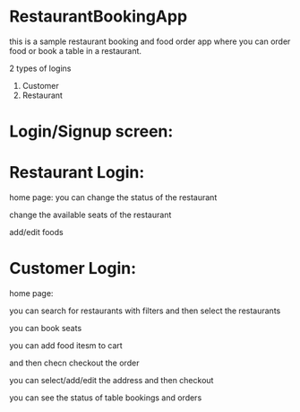 # RestaurantBookingApp

this is a sample restaurant booking and food order app where you can order food or book a table in a restaurant.

2 types of logins
1. Customer
2. Restaurant

# Login/Signup screen:


# Restaurant Login:
home page:
you can change the status of the restaurant

change the available seats of the restaurant

add/edit foods

# Customer Login:
home page:

you can search for restaurants with filters and then select the restaurants 

you can book seats

you can add food itesm to cart

and then checn checkout the order 

you can select/add/edit the address and then checkout

you can see the status of table bookings and orders





